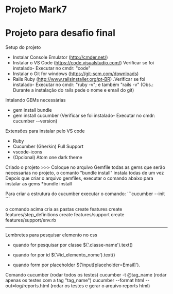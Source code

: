 ﻿# Projeto Mark7
# Projeto para desafio final

Setup do projeto
- Instalar Console Emulator (http://cmder.net/)
- Instalar o VS Code (https://code.visualstudio.com/) 
  Verificar se foi instalado- Executar no cmdr: "code"
- Instalar o Git for windows (https://git-scm.com/downloads)
- Rails Ruby (http://www.railsinstaller.org/pt-BR)
 .Verificar se foi instalado- Executar no cmdr: "ruby -v"; e também "rails -v"
(Obs.: Durante a instalação do rails pede o nome e email do git)

Intalando GEMs necessárias
- gem install bundle
- gem install cucumber (Verificar se foi instalado- Executar no cmdr: cucumber --version)

Extensões para instalar pelo VS code
- Ruby
- Cucumber (Gherkin) Full Support
- vscode-icons
- (Opcional) Atom one dark theme

Criado o projeto >>>
Coloque no arquivo Gemfile todas as gems que serão necessarias no projeto, o comanto "bundle install"  instala todas de um vez
Depois que criar o arquivo gemfiles, executar o comando abaixo para instalar as gems
*bundle install

Para criar a estrutura do cucumber executar o comando:
´´´cucumber --init´´´

o comando acima cria as pastas
create   features
  create   features/step_definitions
  create   features/support
  create   features/support/env.rb


-----
Lembretes para pesquisar elemento no css
- quando for pesquisar por classe
$('.classe-name').text()

- quando for por id
$('#id_elemento_nome').text()

- quando form por placeholder
$('input[placeholder=Email]').



Comando
cucumber (rodar todos os testes)
cucumber -t @tag_name (rodar apenas os testes com a tag "tag_name")
cucumber --format html --out=log/reports.html (rodar os testes e gerar o arquivo reports html)
